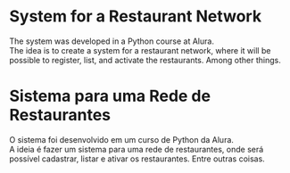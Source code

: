 # System for a Restaurant Network
The system was developed in a Python course at Alura.<br/>
The idea is to create a system for a restaurant network, where it will be possible to register, list, and activate the restaurants. Among other things.<br/>

# Sistema para uma Rede de Restaurantes
O sistema foi desenvolvido em um curso de Python da Alura.<br/>
A ideia é fazer um sistema para uma rede de restaurantes, onde será possível cadastrar, listar e ativar os restaurantes. Entre outras coisas.<br/>
